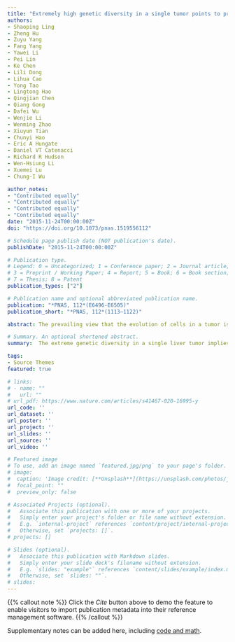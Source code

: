 ```yaml
---
title: "Extremely high genetic diversity in a single tumor points to prevalence of non-Darwinian cell evolution"
authors:
- Shaoping Ling
- Zheng Hu
- Zuyu Yang
- Fang Yang
- Yawei Li
- Pei Lin
- Ke Chen
- Lili Dong
- Lihua Cao
- Yong Tao
- Lingtong Hao
- Qingjian Chen
- Qiang Gong
- Dafei Wu
- Wenjie Li
- Wenming Zhao
- Xiuyun Tian
- Chunyi Hao
- Eric A Hungate
- Daniel VT Catenacci
- Richard R Hudson
- Wen-Hsiung Li
- Xuemei Lu
- Chung-I Wu

author_notes:
- "Contributed equally"
- "Contributed equally"
- "Contributed equally"
- "Contributed equally"
date: "2015-11-24T00:00:00Z"
doi: "https://doi.org/10.1073/pnas.1519556112"

# Schedule page publish date (NOT publication's date).
publishDate: "2015-11-24T00:00:00Z"

# Publication type.
# Legend: 0 = Uncategorized; 1 = Conference paper; 2 = Journal article;
# 3 = Preprint / Working Paper; 4 = Report; 5 = Book; 6 = Book section;
# 7 = Thesis; 8 = Patent
publication_types: ["2"]

# Publication name and optional abbreviated publication name.
publication: "*PNAS, 112*(E6496-E6505)"
publication_short: "*PNAS, 112*(1113–1122)"

abstract: The prevailing view that the evolution of cells in a tumor is driven by Darwinian selection has never been rigorously tested. Because selection greatly affects the level of intratumor genetic diversity, it is important to assess whether intratumor evolution follows the Darwinian or the non-Darwinian mode of evolution. To provide the statistical power, many regions in a single tumor need to be sampled and analyzed much more extensively than has been attempted in previous intratumor studies. Here, from a hepatocellular carcinoma (HCC) tumor, we evaluated multiregional samples from the tumor, using either whole-exome sequencing (WES) (n = 23 samples) or genotyping (n = 286) under both the infinite-site and infinite-allele models of population genetics. In addition to the many single-nucleotide variations (SNVs) present in all samples, there were 35 “polymorphic” SNVs among samples. High genetic diversity was evident as the 23 WES samples defined 20 unique cell clones. With all 286 samples genotyped, clonal diversity agreed well with the non-Darwinian model with no evidence of positive Darwinian selection. Under the non-Darwinian model, MALL (the number of coding region mutations in the entire tumor) was estimated to be greater than 100 million in this tumor. DNA sequences reveal local diversities in small patches of cells and validate the estimation. In contrast, the genetic diversity under a Darwinian model would generally be orders of magnitude smaller. Because the level of genetic diversity will have implications on therapeutic resistance, non-Darwinian evolution should be heeded in cancer treatments even for microscopic tumors.

# Summary. An optional shortened abstract.
summary:  The extreme genetic diversity in a single liver tumor implies clonal evolution under the non-Darwinian mode.

tags:
- Source Themes
featured: true

# links:
# - name: ""
#   url: ""
# url_pdf: https://www.nature.com/articles/s41467-020-16995-y
url_code: ''
url_dataset: ''
url_poster: ''
url_project: ''
url_slides: ''
url_source: ''
url_video: ''

# Featured image
# To use, add an image named `featured.jpg/png` to your page's folder. 
# image:
#  caption: 'Image credit: [**Unsplash**](https://unsplash.com/photos/jdD8gXaTZsc)'
#  focal_point: ""
#  preview_only: false

# Associated Projects (optional).
#   Associate this publication with one or more of your projects.
#   Simply enter your project's folder or file name without extension.
#   E.g. `internal-project` references `content/project/internal-project/index.md`.
#   Otherwise, set `projects: []`.
# projects: []

# Slides (optional).
#   Associate this publication with Markdown slides.
#   Simply enter your slide deck's filename without extension.
#   E.g. `slides: "example"` references `content/slides/example/index.md`.
#   Otherwise, set `slides: ""`.
# slides:
---
```


{{% callout note %}}
Click the *Cite* button above to demo the feature to enable visitors to import publication metadata into their reference management software.
{{% /callout %}}

Supplementary notes can be added here, including [code and math](https://sourcethemes.com/academic/docs/writing-markdown-latex/).
